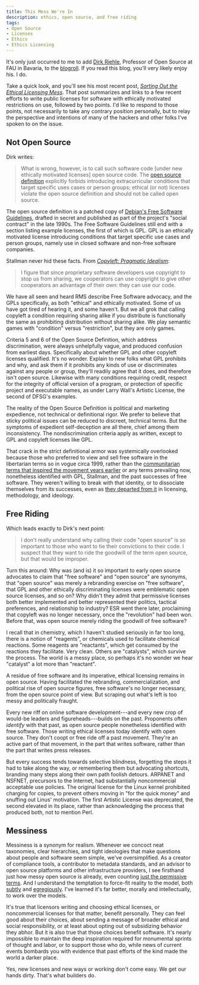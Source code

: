 ```yaml
---
title: This Mess We're In
description: ethics, open source, and free riding
tags:
- Open Source
- Licenses
- Ethics
- Ethics Licensing
---
```


It's only just occurred to me to add [Dirk Riehle](https://dirkriehle.com), Professor of Open Source at FAU in Bavaria, to the [blogroll](/blogroll.html).  If you read this blog, you'll very likely enjoy his.  I do.

Take a quick look, and you'll see his most recent post, [_Sorting Out the Ethical Licensing Mess_](https://dirkriehle.com/2020/02/27/sorting-out-the-ethical-licensing-mess/).  That post summarizes and links to a few recent efforts to write public licenses for software with ethically motivated restrictions on use, followed by two points.  I'd like to respond to those points, not necessarily to take any contrary position personally, but to relay the perspective and intentions of many of the hackers and other folks I've spoken to on the issue.

## Not Open Source

Dirk writes:

> What is wrong, however, is to call such software code [under new ethically motivated licenses] open source code.  The [open source definition](https://opensource.org/osd) explicitly forbids introducing extracurricular conditions that target specific uses cases or person groups; ethical (or not) licenses violate the open source definition and should not be called open source.

The open source definition is a patched copy of [Debian's Free Software Guidelines](https://www.debian.org/social_contract#guidelines), drafted in secret and published as part of the project's "social contract" in the late 1990s.  The Free Software Guidelines still end with a section listing example licenses, the first of which is GPL.  GPL is an ethically motivated license introducing conditions that target specific use cases and person groups, namely use in closed software and non-free software companies.

Stallman never hid these facts.  From [_Copyleft: Pragmatic Idealism_](https://www.gnu.org/philosophy/pragmatic.html):

> I figure that since proprietary software developers use copyright to stop us from sharing, we cooperators can use copyright to give other cooperators an advantage of their own: they can use our code.

We have all seen and heard RMS describe Free Software advocacy, and the GPLs specifically, as both "ethical" and ethically motivated.  Some of us have got tired of hearing it, and some haven't.  But we all grok that calling copyleft a condition requiring sharing alike if you distribute is functionally the same as prohibiting distribution without sharing alike.  We play semantic games with "condition" versus "restriction", but they are only games.

Criteria 5 and 6 of the Open Source Definition, which address discrimination, were always unhelpfully vague, and produced confusion from earliest days.  Specifically about whether GPL and other copyleft licenses qualified.  It's no wonder.  Explain to new folks what GPL prohibits and why, and ask them if it prohibits any kinds of use or discriminates against any people or group, they'll readily agree that it does, and therefore isn't open source.  Likewise with many conditions requiring credit, respect for the integrity of official version of a program, or protection of specific project and executable names, as under Larry Wall's Artistic License, the second of DFSG's examples.

The reality of the Open Source Definition is political and marketing expedience, not technical or definitional rigor.  We prefer to believe that sticky political issues can be reduced to discreet, technical terms.  But the symptoms of expedient self-deception are all there, chief among them inconsistency.  The nondiscrimination criteria apply as written, except to GPL and copyleft licenses like GPL.

That crack in the strict definitional armor was systemically overlooked because those who preferred to view and sell free software in the libertarian terms so in vogue circa 1999, rather than the [communitarian terms that inspired the movement years earlier](https://www.oreilly.com/openbook/freedom/ch06.html) or any terms prevailing now, nonetheless identified with GPL, Stallman, and the past successes of free software.  They weren't willing to break with that identity, or to dissociate themselves from its successes, even as [they departed from it](https://www.gnu.org/philosophy/open-source-misses-the-point.en.html) in licensing, methodology, and ideology.

## Free Riding

Which leads exactly to Dirk's next point:

> I don't really understand why calling their code "open source" is so important to those who want to tie their convictions to their code.  I suspect that they want to ride the goodwill of the term open source, but that would be improper.

Turn this around:  Why was (and is) it so important to early open source advocates to claim that "free software" and "open source" are synonyms, that "open source" was merely a rebranding exercise on "free software", that GPL and other ethically discriminating licenses were emblematic open source licenses, and so on?  Why didn't they admit that permissive licenses both better implemented and better represented their politics, tactical preferences, and relationship to industry?  ESR went there later, proclaiming that copyleft was no longer necessary, once the "revolution" had been won.  Before that, was open source merely riding the goodwill of free software?

I recall that in chemistry, which I haven't studied seriously in far too long, there is a notion of "reagents", or chemicals used to facilitate chemical reactions.  Some reagents are "reactants", which get consumed by the reactions they facilitate.  Very clean.  Others are "catalysts", which survive the process.  The world is a messy place, so perhaps it's no wonder we hear "catalyst" a lot more than "reactant".

A residue of free software and its imperative, ethical licensing remains in open source.  Having facilitated the rebranding, commercialization, and political rise of open source figures, free software's no longer necessary, from the open source point of view.  But scraping out what's left is too messy and politically fraught.

Every new riff on online software development---and every new crop of would-be leaders and figureheads---builds on the past.  Proponents often _identify_ with that past, as open source people nonetheless identified with free software.  Those writing ethical licenses today identify with open source.  They don't coopt or free ride off a past movement.  They're an active part of that movement, in the part that writes software, rather than the part that writes press releases.

But every success tends towards selective blindness, forgetting the steps it had to take along the way, or remembering them but advocating shortcuts, branding many steps along their own path foolish detours.  ARPANET and NSFNET, precursors to the Internet, had substantially noncommercial acceptable use policies.  The original license for the Linux kernel prohibited charging for copies, to prevent others moving in "for the quick money" and snuffing out Linus' motivation.  The first Artistic License was deprecated, the second elevated in its place, rather than acknowledging the process that produced both, not to mention Perl.

## Messiness

Messiness is a synonym for realism.  Whenever we concoct neat taxonomies, clear hierarchies, and tight ideologies that make questions about people and software seem simple, we've oversimplified.  As a creator of compliance tools, a contributor to metadata standards, and an advisor to open source platforms and other infrastructure providers, I see firsthand just how messy open source is already, even counting [just the permissive terms](https://blueoakcouncil.org/list).  And I understand the temptation to force-fit reality to the model, both [subtly](https://blog.licensezero.com/2018/01/10/remember-you-for-it-wholesale.html) and [egregiously](https://perens.com/2018/09/01/shunning-really/).  I've learned it's far better, morally and intellectually, to work over the models.

It's true that licensors writing and choosing ethical licenses, or noncommercial licenses for that matter, benefit personally.  They can feel good about their choices, about sending a message of broader ethical and social responsibility, or at least about opting out of subsidizing behavior they abhor.  But it is also true that those choices benefit software.  It's nearly impossible to maintain the deep inspiration required for monumental sprints of thought and labor, or to support those who do, while news of current events bombards you with evidence that past efforts of the kind made the world a darker place.

Yes, new licenses and new ways or working don't come easy.  We get our hands dirty.  That's what builders do.
